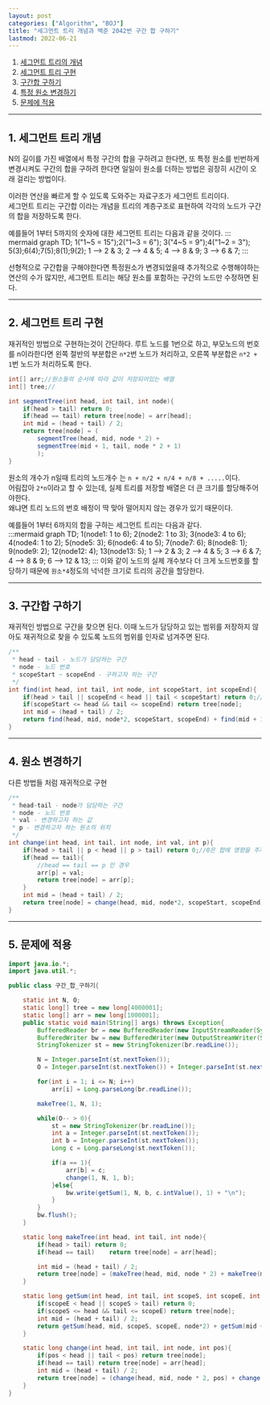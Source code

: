 ```yaml
---
layout: post
categories: ["Algorithm", "BOJ"]
title: "세그먼트 트리 개념과 백준 2042번 구간 합 구하기"
lastmod: 2022-06-21
---
```


1. [세그먼트 트리의 개념](#1-세그먼트-트리-개념)
2. [세그먼트 트리 구현](#2-세그먼트-트리-구현)
3. [구간합 구하기](#3-구간합-구하기)
4. [특정 원소 변경하기](#4-원소-변경하기)
5. [문제에 적용](#5-문제에-적용)
  
- - -
## 1. 세그먼트 트리 개념
N의 길이를 가진 배열에서 특정 구간의 합을 구하려고 한다면, 또 특정 원소를 빈번하게 변경시켜도 구간의 합을 구하려 한다면 일일이 원소를 더하는 방법은 굉장히 시간이 오래 걸리는 방법이다.  
  
이러한 연산을 빠르게 할 수 있도록 도와주는 자료구조가 세그먼트 트리이다.  
세그먼트 트리는 구간합 이라는 개념을 트리의 계층구조로 표현하여 각각의 노드가 구간의 합을 저장하도록 한다.

예를들어 1부터 5까지의 숫자에 대한 세그먼트 트리는 다음과 같을 것이다.
::: mermaid
graph TD;
    1("1~5 = 15");2("1~3 = 6");
    3("4~5 = 9");4("1~2 = 3");
    5(3);6(4);7(5);8(1);9(2);
    1 --> 2 & 3;
    2 --> 4 & 5;
    4 --> 8 & 9;
    3 --> 6 & 7;
:::

선형적으로 구간합을 구해야한다면 특정원소가 변경되었을때 추가적으로 수행해야하는 연산의 수가 많지만, 세그먼트 트리는 해당 원소를 포함하는 구간의 노드만 수정하면 된다.  
  
- - -
## 2. 세그먼트 트리 구현
재귀적인 방법으로 구현하는것이 간단하다. 루트 노드를 1번으로 하고, 부모노드의 번호를 n이라한다면 왼쪽 절반의 부분합은 `n*2`번 노드가 처리하고, 오른쪽 부분합은 `n*2 + 1`번 노드가 처리하도록 한다.  
``` java
int[] arr;//원소들의 순서에 따라 값이 저장되어있는 배열
int[] tree;//

int segmentTree(int head, int tail, int node){
    if(head > tail) return 0;
    if(head == tail) return tree[node] = arr[head];
    int mid = (head + tail) / 2;
    return tree[node] = (
        segmentTree(head, mid, node * 2) + 
        segmentTree(mid + 1, tail, node * 2 + 1)
        );
}
```
원소의 개수가 n일때 트리의 노드개수 는 `n + n/2 + n/4 + n/8 + .....`이다.  
어림잡아 `2*n`이라고 할 수 있는데, 실제 트리를 저장할 배열은 더 큰 크기를 할당해주어야한다.  
왜냐면 트리 노드의 번호 배정이 딱 맞아 떨어지지 않는 경우가 있기 때문이다.  

예를들어 1부터 6까지의 합을 구하는 세그먼트 트리는 다음과 같다.  
:::mermaid
graph TD;
    1(node1: 1 to 6);
    2(node2: 1 to 3);
    3(node3: 4 to 6);
    4(node4: 1 to 2);
    5(node5: 3);
    6(node6: 4 to 5);
    7(node7: 6);
    8(node8: 1);
    9(node9: 2);
    12(node12: 4);
    13(node13: 5);
    1 --> 2 & 3;
    2 --> 4 & 5;
    3 --> 6 & 7;
    4 --> 8 & 9;
    6 --> 12 & 13;
:::
이와 같이 노드의 실제 개수보다 더 크게 노드번호를 할당하기 때문에 `원소*4`정도의 넉넉한 크기로 트리의 공간을 할당한다.  
  
- - -
## 3. 구간합 구하기
재귀적인 방법으로 구간을 찾으면 된다. 
이때 노드가 담당하고 있는 범위를 저장하지 않아도 재귀적으로 찾을 수 있도록 노드의 범위를 인자로 넘겨주면 된다. 
```java
/**
 * head ~ tail - 노드가 담당하는 구간
 * node - 노드 번호
 * scopeStart ~ scopeEnd - 구하고자 하는 구간
 */
int find(int head, int tail, int node, int scopeStart, int scopeEnd){
    if(head > tail || scopeEnd < head || tail < scopeStart) return 0;//0은 합에 영향을 주지 않는다.
    if(scopeStart <= head && tail <= scopeEnd) return tree[node];
    int mid = (head + tail) / 2;
    return find(head, mid, node*2, scopeStart, scopeEnd) + find(mid + 1, tail, node*2 + 1, scopeStart, scopeEnd);
}
```
- - -
## 4. 원소 변경하기
다른 방법들 처럼 재귀적으로 구현
```java
/**
 * head~tail - node가 담당하는 구간
 * node - 노드 번호
 * val - 변경하고자 하는 값
 * p - 변경하고자 하는 원소의 위치
 */
int change(int head, int tail, int node, int val, int p){
    if(head > tail || p < head || p > tail) return 0;//0은 합에 영향을 주지 않는다.
    if(head == tail){
        //head == tail == p 인 경우
        arr[p] = val;
        return tree[node] = arr[p];
    }
    int mid = (head + tail) / 2;
    return tree[node] = change(head, mid, node*2, scopeStart, scopeEnd) + change(mid + 1, tail, node*2 + 1, scopeStart, scopeEnd);
}
```  
  
- - -
## 5. 문제에 적용
```java
import java.io.*;
import java.util.*;

public class 구간_합_구하기{

    static int N, O;
    static long[] tree = new long[4000001];
    static long[] arr = new long[1000001];
    public static void main(String[] args) throws Exception{
        BufferedReader br = new BufferedReader(new InputStreamReader(System.in));
        BufferedWriter bw = new BufferedWriter(new OutputStreamWriter(System.out));
        StringTokenizer st = new StringTokenizer(br.readLine());

        N = Integer.parseInt(st.nextToken());
        O = Integer.parseInt(st.nextToken()) + Integer.parseInt(st.nextToken());

        for(int i = 1; i <= N; i++)
            arr[i] = Long.parseLong(br.readLine());

        makeTree(1, N, 1);

        while(O-- > 0){
            st = new StringTokenizer(br.readLine());
            int a = Integer.parseInt(st.nextToken());
            int b = Integer.parseInt(st.nextToken());
            Long c = Long.parseLong(st.nextToken());

            if(a == 1){
                arr[b] = c;
                change(1, N, 1, b);
            }else{
                bw.write(getSum(1, N, b, c.intValue(), 1) + "\n");
            }
        }
        bw.flush();
    }

    static long makeTree(int head, int tail, int node){
        if(head > tail) return 0;
        if(head == tail)    return tree[node] = arr[head];

        int mid = (head + tail) / 2;
        return tree[node] = (makeTree(head, mid, node * 2) + makeTree(mid + 1, tail, node*2 + 1));
    }

    static long getSum(int head, int tail, int scopeS, int scopeE, int node){
        if(scopeE < head || scopeS > tail) return 0;
        if(scopeS <= head && tail <= scopeE) return tree[node];
        int mid = (head + tail) / 2;
        return getSum(head, mid, scopeS, scopeE, node*2) + getSum(mid + 1, tail, scopeS, scopeE, node*2 + 1);
    }

    static long change(int head, int tail, int node, int pos){
        if(pos < head || tail < pos) return tree[node];
        if(head == tail) return tree[node] = arr[head];
        int mid = (head + tail) / 2;
        return tree[node] = (change(head, mid, node * 2, pos) + change(mid + 1, tail, node*2 + 1, pos));
    }
}
```